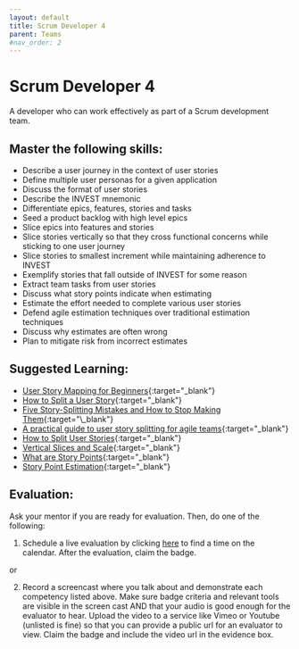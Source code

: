 ```yaml
---
layout: default
title: Scrum Developer 4
parent: Teams
#nav_order: 2
---
```

# Scrum Developer 4

A developer who can work effectively as part of a Scrum development team.

## Master the following skills:

- Describe a user journey in the context of user stories
- Define multiple user personas for a given application
- Discuss the format of user stories
- Describe the INVEST mnemonic
- Differentiate epics, features, stories and tasks
- Seed a product backlog with high level epics
- Slice epics into features and stories
- Slice stories vertically so that they cross functional concerns while sticking to one user journey
- Slice stories to smallest increment while maintaining adherence to INVEST
- Exemplify stories that fall outside of INVEST for some reason
- Extract team tasks from user stories
- Discuss what story points indicate when estimating
- Estimate the effort needed to complete various user stories
- Defend agile estimation techniques over traditional estimation techniques
- Discuss why estimates are often wrong
- Plan to mitigate risk from incorrect estimates

## Suggested Learning:

- [User Story Mapping for Beginners](https://storiesonboard.com/user-story-mapping-intro.html){:target="\_blank"}
- [How to Split a User Story](https://agileforall.com/resources/how-to-split-a-user-story/){:target="\_blank"}
- [Five Story-Splitting Mistakes and How to Stop Making Them](https://www.mountaingoatsoftware.com/blog/five-story-splitting-mistakes-and-how-to-stop-making-them#:~:text=Splitting%20a%20spike%20out%20of,too%20large%20after%20the%20spike.){:target="\_blank"}
- [A practical guide to user story splitting for agile teams](https://techbeacon.com/app-dev-testing/practical-guide-user-story-splitting-agile-teams){:target="\_blank"}
- [How to Split User Stories](https://www.mountaingoatsoftware.com/blog/video-training-how-to-split-user-stories){:target="\_blank"}
- [Vertical Slices and Scale](https://agileforall.com/vertical-slices-and-scale/){:target="\_blank"}
- [What are Story Points](https://www.mountaingoatsoftware.com/blog/what-are-story-points){:target="\_blank"}
- [Story Point Estimation](https://www.youtube.com/watch?v=n8MxsFtolAM){:target="\_blank"}

## Evaluation:

Ask your mentor if you are ready for evaluation. Then, do one of the following:

1. Schedule a live evaluation by clicking [here](https://api.logro.io/widget/appointment/codex-evals/full-stack) to find a time on the calendar. After the evaluation, claim the badge.

or

2. Record a screencast where you talk about and demonstrate each competency listed above. Make sure badge criteria and relevant tools are visible in the screen cast AND that your audio is good enough for the evaluator to hear. Upload the video to a service like Vimeo or Youtube (unlisted is fine) so that you can provide a public url for an evaluator to view. Claim the badge and include the video url in the evidence box.
